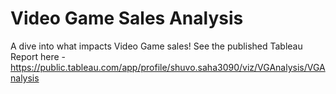 # Video Game Sales Analysis
 A dive into what impacts Video Game sales! 
 See the published Tableau Report here - https://public.tableau.com/app/profile/shuvo.saha3090/viz/VGAnalysis/VGAnalysis

